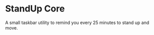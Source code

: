 # StandUp Core      

A small taskbar utility to remind you every 25 minutes to stand up and move. 

